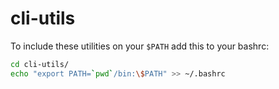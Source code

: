 # cli-utils

To include these utilities on your `$PATH` add this to your bashrc:

```sh
cd cli-utils/
echo "export PATH=`pwd`/bin:\$PATH" >> ~/.bashrc
```

